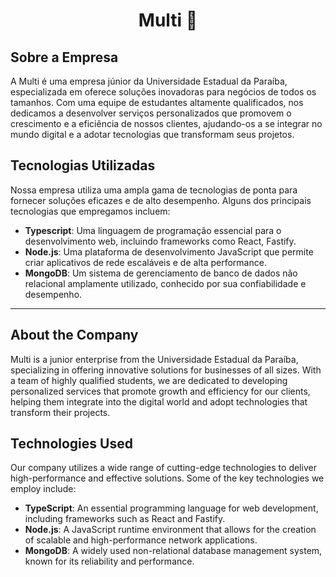 <h1 align="center">
  Multi 🚀
</h1> 

## Sobre a Empresa

A Multi é uma empresa júnior da Universidade Estadual da Paraíba, especializada em oferece soluções inovadoras para negócios de todos os tamanhos. Com uma equipe de estudantes altamente qualificados, nos dedicamos a desenvolver serviços personalizados que promovem o crescimento e a eficiência de nossos clientes, ajudando-os a se integrar no mundo digital e a adotar tecnologias que transformam seus projetos.

## Tecnologias Utilizadas

Nossa empresa utiliza uma ampla gama de tecnologias de ponta para fornecer soluções eficazes e de alto desempenho. Alguns dos principais tecnologias que empregamos incluem:

- **Typescript**: Uma linguagem de programação essencial para o desenvolvimento web, incluindo frameworks como React, Fastify.
- **Node.js**: Uma plataforma de desenvolvimento JavaScript que permite criar aplicativos de rede escaláveis e de alta performance.
- **MongoDB**: Um sistema de gerenciamento de banco de dados não relacional amplamente utilizado, conhecido por sua confiabilidade e desempenho.

<hr>

## About the Company

Multi is a junior enterprise from the Universidade Estadual da Paraíba, specializing in offering innovative solutions for businesses of all sizes. With a team of highly qualified students, we are dedicated to developing personalized services that promote growth and efficiency for our clients, helping them integrate into the digital world and adopt technologies that transform their projects.

## Technologies Used

Our company utilizes a wide range of cutting-edge technologies to deliver high-performance and effective solutions. Some of the key technologies we employ include:

- **TypeScript**: An essential programming language for web development, including frameworks such as React and Fastify.
- **Node.js**: A JavaScript runtime environment that allows for the creation of scalable and high-performance network applications.
- **MongoDB**: A widely used non-relational database management system, known for its reliability and performance.
